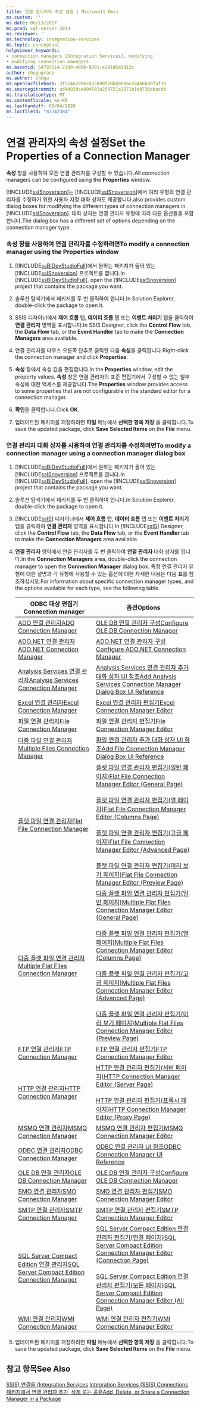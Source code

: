 ```yaml
---
title: 연결 관리자의 속성 설정 | Microsoft Docs
ms.custom: ''
ms.date: 06/13/2017
ms.prod: sql-server-2014
ms.reviewer: ''
ms.technology: integration-services
ms.topic: conceptual
helpviewer_keywords:
- connection managers [Integration Services], modifying
- modifying connection managers
ms.assetid: 54793114-2198-4d80-8091-e241d5a5d13c
author: chugugrace
ms.author: chugu
ms.openlocfilehash: 3f5c4e2d9e2435899f78b4909acc84a6b8dfaf3b
ms.sourcegitcommit: ad4d92dce894592a259721a1571b1d8736abacdb
ms.translationtype: MT
ms.contentlocale: ko-KR
ms.lasthandoff: 08/04/2020
ms.locfileid: "87742384"
---
```

# <a name="set-the-properties-of-a-connection-manager"></a><span data-ttu-id="c3bee-102">연결 관리자의 속성 설정</span><span class="sxs-lookup"><span data-stu-id="c3bee-102">Set the Properties of a Connection Manager</span></span>
  <span data-ttu-id="c3bee-103">**속성** 창을 사용하여 모든 연결 관리자를 구성할 수 있습니다.</span><span class="sxs-lookup"><span data-stu-id="c3bee-103">All connection managers can be configured using the **Properties** window.</span></span>  
  
 [!INCLUDE[ssISnoversion](../includes/ssisnoversion-md.md)]<span data-ttu-id="c3bee-104">는 [!INCLUDE[ssISnoversion](../includes/ssisnoversion-md.md)]에서 여러 유형의 연결 관리자를 수정하기 위한 사용자 지정 대화 상자도 제공합니다.</span><span class="sxs-lookup"><span data-stu-id="c3bee-104">also provides custom dialog boxes for modifying the different types of connection managers in [!INCLUDE[ssISnoversion](../includes/ssisnoversion-md.md)].</span></span> <span data-ttu-id="c3bee-105">대화 상자는 연결 관리자 유형에 따라 다른 옵션들을 포함합니다.</span><span class="sxs-lookup"><span data-stu-id="c3bee-105">The dialog box has a different set of options depending on the connection manager type.</span></span>  
  
### <a name="to-modify-a-connection-manager-using-the-properties-window"></a><span data-ttu-id="c3bee-106">속성 창을 사용하여 연결 관리자를 수정하려면</span><span class="sxs-lookup"><span data-stu-id="c3bee-106">To modify a connection manager using the Properties window</span></span>  
  
1.  <span data-ttu-id="c3bee-107">[!INCLUDE[ssBIDevStudioFull](../includes/ssbidevstudiofull-md.md)]에서 원하는 패키지가 들어 있는 [!INCLUDE[ssISnoversion](../includes/ssisnoversion-md.md)] 프로젝트를 엽니다.</span><span class="sxs-lookup"><span data-stu-id="c3bee-107">In [!INCLUDE[ssBIDevStudioFull](../includes/ssbidevstudiofull-md.md)], open the [!INCLUDE[ssISnoversion](../includes/ssisnoversion-md.md)] project that contains the package you want.</span></span>  
  
2.  <span data-ttu-id="c3bee-108">솔루션 탐색기에서 패키지를 두 번 클릭하여 엽니다.</span><span class="sxs-lookup"><span data-stu-id="c3bee-108">In Solution Explorer, double-click the package to open it.</span></span>  
  
3.  <span data-ttu-id="c3bee-109">SSIS 디자이너에서 **제어 흐름** 탭, **데이터 흐름** 탭 또는 **이벤트 처리기** 탭을 클릭하여 **연결 관리자** 영역을 표시합니다.</span><span class="sxs-lookup"><span data-stu-id="c3bee-109">In SSIS Designer, click the **Control Flow** tab, the **Data Flow** tab, or the **Event Handler** tab to make the **Connection Managers** area available.</span></span>  
  
4.  <span data-ttu-id="c3bee-110">연결 관리자를 마우스 오른쪽 단추로 클릭한 다음 **속성**을 클릭합니다.</span><span class="sxs-lookup"><span data-stu-id="c3bee-110">Right-click the connection manager and click **Properties**.</span></span>  
  
5.  <span data-ttu-id="c3bee-111">**속성** 창에서 속성 값을 편집합니다.</span><span class="sxs-lookup"><span data-stu-id="c3bee-111">In the **Properties** window, edit the property values.</span></span> <span data-ttu-id="c3bee-112">**속성** 창은 연결 관리자의 표준 편집기에서 구성할 수 없는 일부 속성에 대한 액세스를 제공합니다.</span><span class="sxs-lookup"><span data-stu-id="c3bee-112">The **Properties** window provides access to some properties that are not configurable in the standard editor for a connection manager.</span></span>  
  
6.  <span data-ttu-id="c3bee-113">**확인**을 클릭합니다.</span><span class="sxs-lookup"><span data-stu-id="c3bee-113">Click **OK**.</span></span>  
  
7.  <span data-ttu-id="c3bee-114">업데이트된 패키지를 저장하려면 **파일** 메뉴에서 **선택한 항목 저장** 을 클릭합니다.</span><span class="sxs-lookup"><span data-stu-id="c3bee-114">To save the updated package, click **Save Selected Items** on the **File** menu.</span></span>  
  
### <a name="to-modify-a-connection-manager-using-a-connection-manager-dialog-box"></a><span data-ttu-id="c3bee-115">연결 관리자 대화 상자를 사용하여 연결 관리자를 수정하려면</span><span class="sxs-lookup"><span data-stu-id="c3bee-115">To modify a connection manager using a connection manager dialog box</span></span>  
  
1.  <span data-ttu-id="c3bee-116">[!INCLUDE[ssBIDevStudioFull](../includes/ssbidevstudiofull-md.md)]에서 원하는 패키지가 들어 있는 [!INCLUDE[ssISnoversion](../includes/ssisnoversion-md.md)] 프로젝트를 엽니다.</span><span class="sxs-lookup"><span data-stu-id="c3bee-116">In [!INCLUDE[ssBIDevStudioFull](../includes/ssbidevstudiofull-md.md)], open the [!INCLUDE[ssISnoversion](../includes/ssisnoversion-md.md)] project that contains the package you want.</span></span>  
  
2.  <span data-ttu-id="c3bee-117">솔루션 탐색기에서 패키지를 두 번 클릭하여 엽니다.</span><span class="sxs-lookup"><span data-stu-id="c3bee-117">In Solution Explorer, double-click the package to open it.</span></span>  
  
3.  <span data-ttu-id="c3bee-118">[!INCLUDE[ssIS](../includes/ssis-md.md)] 디자이너에서 **제어 흐름** 탭, **데이터 흐름** 탭 또는 **이벤트 처리기** 탭을 클릭하여 **연결 관리자** 영역을 표시합니다.</span><span class="sxs-lookup"><span data-stu-id="c3bee-118">In [!INCLUDE[ssIS](../includes/ssis-md.md)] Designer, click the **Control Flow** tab, the **Data Flow** tab, or the **Event Handler** tab to make the **Connection Managers** area available.</span></span>  
  
4.  <span data-ttu-id="c3bee-119">**연결 관리자** 영역에서 연결 관리자를 두 번 클릭하여 **연결 관리자** 대화 상자를 엽니다.</span><span class="sxs-lookup"><span data-stu-id="c3bee-119">In the **Connection Managers** area, double-click the connection manager to open the **Connection Manager** dialog box.</span></span> <span data-ttu-id="c3bee-120">특정 연결 관리자 유형에 대한 설명과 각 유형에 사용할 수 있는 옵션에 대한 자세한 내용은 다음 표를 참조하십시오.</span><span class="sxs-lookup"><span data-stu-id="c3bee-120">For information about specific connection manager types, and the options available for each type, see the following table.</span></span>  
  
    |<span data-ttu-id="c3bee-121">ODBC 대상 편집기</span><span class="sxs-lookup"><span data-stu-id="c3bee-121">Connection manager</span></span>|<span data-ttu-id="c3bee-122">옵션</span><span class="sxs-lookup"><span data-stu-id="c3bee-122">Options</span></span>|  
    |------------------------|-------------|  
    |[<span data-ttu-id="c3bee-123">ADO 연결 관리자</span><span class="sxs-lookup"><span data-stu-id="c3bee-123">ADO Connection Manager</span></span>](connection-manager/ado-connection-manager.md)|[<span data-ttu-id="c3bee-124">OLE DB 연결 관리자 구성</span><span class="sxs-lookup"><span data-stu-id="c3bee-124">Configure OLE DB Connection Manager</span></span>](configure-ole-db-connection-manager.md)|  
    |[<span data-ttu-id="c3bee-125">ADO.NET 연결 관리자</span><span class="sxs-lookup"><span data-stu-id="c3bee-125">ADO.NET Connection Manager</span></span>](connection-manager/ado-net-connection-manager.md)|[<span data-ttu-id="c3bee-126">ADO.NET 연결 관리자 구성</span><span class="sxs-lookup"><span data-stu-id="c3bee-126">Configure ADO.NET Connection Manager</span></span>](configure-ado-net-connection-manager.md)|  
    |[<span data-ttu-id="c3bee-127">Analysis Services 연결 관리자</span><span class="sxs-lookup"><span data-stu-id="c3bee-127">Analysis Services Connection Manager</span></span>](connection-manager/analysis-services-connection-manager.md)|[<span data-ttu-id="c3bee-128">Analysis Services 연결 관리자 추가 대화 상자 UI 참조</span><span class="sxs-lookup"><span data-stu-id="c3bee-128">Add Analysis Services Connection Manager Dialog Box UI Reference</span></span>](connection-manager/add-analysis-services-connection-manager-dialog-box-ui-reference.md)|  
    |[<span data-ttu-id="c3bee-129">Excel 연결 관리자</span><span class="sxs-lookup"><span data-stu-id="c3bee-129">Excel Connection Manager</span></span>](connection-manager/excel-connection-manager.md)|[<span data-ttu-id="c3bee-130">Excel 연결 관리자 편집기</span><span class="sxs-lookup"><span data-stu-id="c3bee-130">Excel Connection Manager Editor</span></span>](../../2014/integration-services/excel-connection-manager-editor.md)|  
    |[<span data-ttu-id="c3bee-131">파일 연결 관리자</span><span class="sxs-lookup"><span data-stu-id="c3bee-131">File Connection Manager</span></span>](connection-manager/file-connection-manager.md)|[<span data-ttu-id="c3bee-132">파일 연결 관리자 편집기</span><span class="sxs-lookup"><span data-stu-id="c3bee-132">File Connection Manager Editor</span></span>](../../2014/integration-services/file-connection-manager-editor.md)|  
    |[<span data-ttu-id="c3bee-133">다중 파일 연결 관리자</span><span class="sxs-lookup"><span data-stu-id="c3bee-133">Multiple Files Connection Manager</span></span>](connection-manager/multiple-files-connection-manager.md)|[<span data-ttu-id="c3bee-134">파일 연결 관리자 추가 대화 상자 UI 참조</span><span class="sxs-lookup"><span data-stu-id="c3bee-134">Add File Connection Manager Dialog Box UI Reference</span></span>](connection-manager/add-file-connection-manager-dialog-box-ui-reference.md)|  
    |[<span data-ttu-id="c3bee-135">플랫 파일 연결 관리자</span><span class="sxs-lookup"><span data-stu-id="c3bee-135">Flat File Connection Manager</span></span>](connection-manager/flat-file-connection-manager.md)|[<span data-ttu-id="c3bee-136">플랫 파일 연결 관리자 편집기&#40;일반 페이지&#41;</span><span class="sxs-lookup"><span data-stu-id="c3bee-136">Flat File Connection Manager Editor &#40;General Page&#41;</span></span>](general-page-of-integration-services-designers-options.md)<br /><br /> [<span data-ttu-id="c3bee-137">플랫 파일 연결 관리자 편집기&#40;열 페이지&#41;</span><span class="sxs-lookup"><span data-stu-id="c3bee-137">Flat File Connection Manager Editor &#40;Columns Page&#41;</span></span>](../../2014/integration-services/flat-file-connection-manager-editor-columns-page.md)<br /><br /> [<span data-ttu-id="c3bee-138">플랫 파일 연결 관리자 편집기&#40;고급 페이지&#41;</span><span class="sxs-lookup"><span data-stu-id="c3bee-138">Flat File Connection Manager Editor &#40;Advanced Page&#41;</span></span>](../../2014/integration-services/flat-file-connection-manager-editor-advanced-page.md)<br /><br /> [<span data-ttu-id="c3bee-139">플랫 파일 연결 관리자 편집기&#40;미리 보기 페이지&#41;</span><span class="sxs-lookup"><span data-stu-id="c3bee-139">Flat File Connection Manager Editor &#40;Preview Page&#41;</span></span>](../../2014/integration-services/flat-file-connection-manager-editor-preview-page.md)|  
    |[<span data-ttu-id="c3bee-140">다중 플랫 파일 연결 관리자</span><span class="sxs-lookup"><span data-stu-id="c3bee-140">Multiple Flat Files Connection Manager</span></span>](connection-manager/multiple-flat-files-connection-manager.md)|[<span data-ttu-id="c3bee-141">다중 플랫 파일 연결 관리자 편집기&#40;일반 페이지&#41;</span><span class="sxs-lookup"><span data-stu-id="c3bee-141">Multiple Flat Files Connection Manager Editor &#40;General Page&#41;</span></span>](../../2014/integration-services/multiple-flat-files-connection-manager-editor-general-page.md)<br /><br /> [<span data-ttu-id="c3bee-142">다중 플랫 파일 연결 관리자 편집기&#40;열 페이지&#41;</span><span class="sxs-lookup"><span data-stu-id="c3bee-142">Multiple Flat Files Connection Manager Editor &#40;Columns Page&#41;</span></span>](../../2014/integration-services/multiple-flat-files-connection-manager-editor-columns-page.md)<br /><br /> [<span data-ttu-id="c3bee-143">다중 플랫 파일 연결 관리자 편집기&#40;고급 페이지&#41;</span><span class="sxs-lookup"><span data-stu-id="c3bee-143">Multiple Flat Files Connection Manager Editor &#40;Advanced Page&#41;</span></span>](../../2014/integration-services/multiple-flat-files-connection-manager-editor-advanced-page.md)<br /><br /> [<span data-ttu-id="c3bee-144">다중 플랫 파일 연결 관리자 편집기&#40;미리 보기 페이지&#41;</span><span class="sxs-lookup"><span data-stu-id="c3bee-144">Multiple Flat Files Connection Manager Editor &#40;Preview Page&#41;</span></span>](../../2014/integration-services/multiple-flat-files-connection-manager-editor-preview-page.md)|  
    |[<span data-ttu-id="c3bee-145">FTP 연결 관리자</span><span class="sxs-lookup"><span data-stu-id="c3bee-145">FTP Connection Manager</span></span>](connection-manager/ftp-connection-manager.md)|[<span data-ttu-id="c3bee-146">FTP 연결 관리자 편집기</span><span class="sxs-lookup"><span data-stu-id="c3bee-146">FTP Connection Manager Editor</span></span>](../../2014/integration-services/ftp-connection-manager-editor.md)|  
    |[<span data-ttu-id="c3bee-147">HTTP 연결 관리자</span><span class="sxs-lookup"><span data-stu-id="c3bee-147">HTTP Connection Manager</span></span>](connection-manager/http-connection-manager.md)|[<span data-ttu-id="c3bee-148">HTTP 연결 관리자 편집기&#40;서버 페이지&#41;</span><span class="sxs-lookup"><span data-stu-id="c3bee-148">HTTP Connection Manager Editor &#40;Server Page&#41;</span></span>](../../2014/integration-services/http-connection-manager-editor-server-page.md)<br /><br /> [<span data-ttu-id="c3bee-149">HTTP 연결 관리자 편집기&#40;프록시 페이지&#41;</span><span class="sxs-lookup"><span data-stu-id="c3bee-149">HTTP Connection Manager Editor &#40;Proxy Page&#41;</span></span>](../../2014/integration-services/http-connection-manager-editor-proxy-page.md)|  
    |[<span data-ttu-id="c3bee-150">MSMQ 연결 관리자</span><span class="sxs-lookup"><span data-stu-id="c3bee-150">MSMQ Connection Manager</span></span>](connection-manager/msmq-connection-manager.md)|[<span data-ttu-id="c3bee-151">MSMQ 연결 관리자 편집기</span><span class="sxs-lookup"><span data-stu-id="c3bee-151">MSMQ Connection Manager Editor</span></span>](../../2014/integration-services/msmq-connection-manager-editor.md)|  
    |[<span data-ttu-id="c3bee-152">ODBC 연결 관리자</span><span class="sxs-lookup"><span data-stu-id="c3bee-152">ODBC Connection Manager</span></span>](connection-manager/odbc-connection-manager.md)|[<span data-ttu-id="c3bee-153">ODBC 연결 관리자 UI 참조</span><span class="sxs-lookup"><span data-stu-id="c3bee-153">ODBC Connection Manager UI Reference</span></span>](../../2014/integration-services/odbc-connection-manager-ui-reference.md)|  
    |[<span data-ttu-id="c3bee-154">OLE DB 연결 관리자</span><span class="sxs-lookup"><span data-stu-id="c3bee-154">OLE DB Connection Manager</span></span>](connection-manager/ole-db-connection-manager.md)|[<span data-ttu-id="c3bee-155">OLE DB 연결 관리자 구성</span><span class="sxs-lookup"><span data-stu-id="c3bee-155">Configure OLE DB Connection Manager</span></span>](configure-ole-db-connection-manager.md)|  
    |[<span data-ttu-id="c3bee-156">SMO 연결 관리자</span><span class="sxs-lookup"><span data-stu-id="c3bee-156">SMO Connection Manager</span></span>](connection-manager/smo-connection-manager.md)|[<span data-ttu-id="c3bee-157">SMO 연결 관리자 편집기</span><span class="sxs-lookup"><span data-stu-id="c3bee-157">SMO Connection Manager Editor</span></span>](../../2014/integration-services/smo-connection-manager-editor.md)|  
    |[<span data-ttu-id="c3bee-158">SMTP 연결 관리자</span><span class="sxs-lookup"><span data-stu-id="c3bee-158">SMTP Connection Manager</span></span>](connection-manager/smtp-connection-manager.md)|[<span data-ttu-id="c3bee-159">SMTP 연결 관리자 편집기</span><span class="sxs-lookup"><span data-stu-id="c3bee-159">SMTP Connection Manager Editor</span></span>](../../2014/integration-services/smtp-connection-manager-editor.md)|  
    |[<span data-ttu-id="c3bee-160">SQL Server Compact Edition 연결 관리자</span><span class="sxs-lookup"><span data-stu-id="c3bee-160">SQL Server Compact Edition Connection Manager</span></span>](connection-manager/sql-server-compact-edition-connection-manager.md)|[<span data-ttu-id="c3bee-161">SQL Server Compact Edition 연결 관리자 편집기&#40;연결 페이지&#41;</span><span class="sxs-lookup"><span data-stu-id="c3bee-161">SQL Server Compact Edition Connection Manager Editor &#40;Connection Page&#41;</span></span>](../../2014/integration-services/sql-server-compact-edition-connection-manager-editor-connection-page.md)<br /><br /> [<span data-ttu-id="c3bee-162">SQL Server Compact Edition 연결 관리자 편집기&#40;모든 페이지&#41;</span><span class="sxs-lookup"><span data-stu-id="c3bee-162">SQL Server Compact Edition Connection Manager Editor &#40;All Page&#41;</span></span>](../../2014/integration-services/sql-server-compact-edition-connection-manager-editor-all-page.md)|  
    |[<span data-ttu-id="c3bee-163">WMI 연결 관리자</span><span class="sxs-lookup"><span data-stu-id="c3bee-163">WMI Connection Manager</span></span>](connection-manager/wmi-connection-manager.md)|[<span data-ttu-id="c3bee-164">WMI 연결 관리자 편집기</span><span class="sxs-lookup"><span data-stu-id="c3bee-164">WMI Connection Manager Editor</span></span>](../../2014/integration-services/wmi-connection-manager-editor.md)|  
  
5.  <span data-ttu-id="c3bee-165">업데이트된 패키지를 저장하려면 **파일** 메뉴에서 **선택한 항목 저장** 을 클릭합니다.</span><span class="sxs-lookup"><span data-stu-id="c3bee-165">To save the updated package, click **Save Selected Items** on the **File** menu.</span></span>  
  
## <a name="see-also"></a><span data-ttu-id="c3bee-166">참고 항목</span><span class="sxs-lookup"><span data-stu-id="c3bee-166">See Also</span></span>  
 <span data-ttu-id="c3bee-167">[SSIS&#41; 연결을 &#40;Integration Services](connection-manager/integration-services-ssis-connections.md) </span><span class="sxs-lookup"><span data-stu-id="c3bee-167">[Integration Services &#40;SSIS&#41; Connections](connection-manager/integration-services-ssis-connections.md) </span></span>  
 [<span data-ttu-id="c3bee-168">패키지에서 연결 관리자 추가, 삭제 또는 공유</span><span class="sxs-lookup"><span data-stu-id="c3bee-168">Add, Delete, or Share a Connection Manager in a Package</span></span>](../../2014/integration-services/add-delete-or-share-a-connection-manager-in-a-package.md)  
  
  
